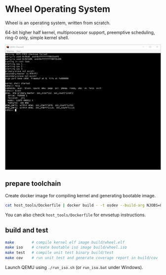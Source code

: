 # Wheel Operating System

Wheel is an operating system, written from scratch.

64-bit higher half kernel, multiprocessor support, preemptive scheduling, ring-0 only, simple kernel shell.

![kernel shell](./docs/kernel_shell_blocks.png)

## prepare toolchain

Create docker image for compiling kernel and generating bootable image.

```bash
cat host_tools/Dockerfile | docker build - -t osdev --build-arg NJOBS=8
```

You can also check `host_tools/Dockerfile` for envsetup instructions.

## build and test

```bash
make        # compile kernel elf image build/wheel.elf
make iso    # create bootable iso image build/wheel.iso
make test   # compile unit test binary build/test
make cov    # run unit test and generate coverage report in build/cov
```

Launch QEMU using `./run_iso.sh` (or `run_iso.bat` under Windows).
